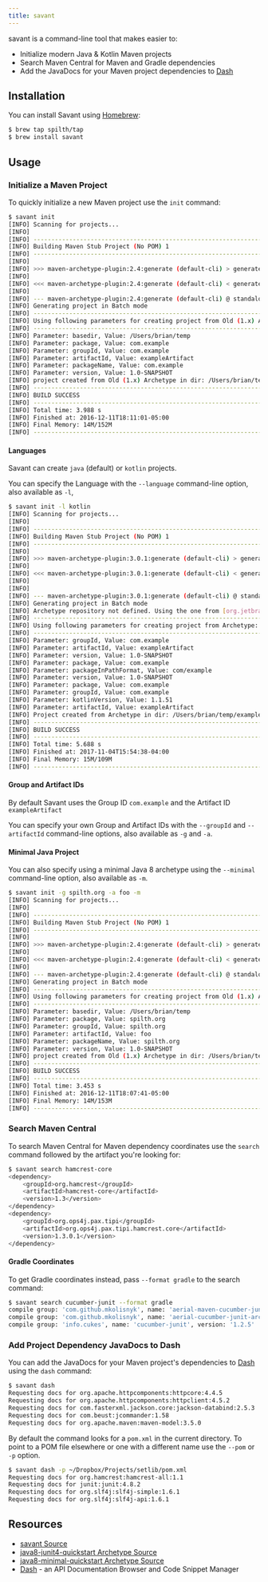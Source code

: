 ```yaml
---
title: savant
---
```


savant is a command-line tool that makes easier to:

- Initialize modern Java & Kotlin Maven projects
- Search Maven Central for Maven and Gradle dependencies
- Add the JavaDocs for your Maven project dependencies to [Dash](https://kapeli.com/dash)

## Installation

You can install Savant using [Homebrew](http://brew.sh/):

```bash
$ brew tap spilth/tap
$ brew install savant
```

## Usage

### Initialize a Maven Project

To quickly initialize a new Maven project use the `init` command:

```bash
$ savant init
[INFO] Scanning for projects...
[INFO]
[INFO] ------------------------------------------------------------------------
[INFO] Building Maven Stub Project (No POM) 1
[INFO] ------------------------------------------------------------------------
[INFO]
[INFO] >>> maven-archetype-plugin:2.4:generate (default-cli) > generate-sources @ standalone-pom >>>
[INFO]
[INFO] <<< maven-archetype-plugin:2.4:generate (default-cli) < generate-sources @ standalone-pom <<<
[INFO]
[INFO] --- maven-archetype-plugin:2.4:generate (default-cli) @ standalone-pom ---
[INFO] Generating project in Batch mode
[INFO] ----------------------------------------------------------------------------
[INFO] Using following parameters for creating project from Old (1.x) Archetype: maven-archetype-quickstart:1.0
[INFO] ----------------------------------------------------------------------------
[INFO] Parameter: basedir, Value: /Users/brian/temp
[INFO] Parameter: package, Value: com.example
[INFO] Parameter: groupId, Value: com.example
[INFO] Parameter: artifactId, Value: exampleArtifact
[INFO] Parameter: packageName, Value: com.example
[INFO] Parameter: version, Value: 1.0-SNAPSHOT
[INFO] project created from Old (1.x) Archetype in dir: /Users/brian/temp/exampleArtifact
[INFO] ------------------------------------------------------------------------
[INFO] BUILD SUCCESS
[INFO] ------------------------------------------------------------------------
[INFO] Total time: 3.988 s
[INFO] Finished at: 2016-12-11T18:11:01-05:00
[INFO] Final Memory: 14M/152M
[INFO] ------------------------------------------------------------------------
```

#### Languages

Savant can create `java` (default) or `kotlin` projects.

You can specify the Language with the `--language` command-line option, also available as `-l`,

```bash
$ savant init -l kotlin
[INFO] Scanning for projects...
[INFO]
[INFO] ------------------------------------------------------------------------
[INFO] Building Maven Stub Project (No POM) 1
[INFO] ------------------------------------------------------------------------
[INFO]
[INFO] >>> maven-archetype-plugin:3.0.1:generate (default-cli) > generate-sources @ standalone-pom >>>
[INFO]
[INFO] <<< maven-archetype-plugin:3.0.1:generate (default-cli) < generate-sources @ standalone-pom <<<
[INFO]
[INFO]
[INFO] --- maven-archetype-plugin:3.0.1:generate (default-cli) @ standalone-pom ---
[INFO] Generating project in Batch mode
[INFO] Archetype repository not defined. Using the one from [org.jetbrains.kotlin:kotlin-archetype-jvm:1.1.51] found in catalog remote
[INFO] ----------------------------------------------------------------------------
[INFO] Using following parameters for creating project from Archetype: kotlin-archetype-jvm:1.1.51
[INFO] ----------------------------------------------------------------------------
[INFO] Parameter: groupId, Value: com.example
[INFO] Parameter: artifactId, Value: exampleArtifact
[INFO] Parameter: version, Value: 1.0-SNAPSHOT
[INFO] Parameter: package, Value: com.example
[INFO] Parameter: packageInPathFormat, Value: com/example
[INFO] Parameter: version, Value: 1.0-SNAPSHOT
[INFO] Parameter: package, Value: com.example
[INFO] Parameter: groupId, Value: com.example
[INFO] Parameter: kotlinVersion, Value: 1.1.51
[INFO] Parameter: artifactId, Value: exampleArtifact
[INFO] Project created from Archetype in dir: /Users/brian/temp/exampleArtifact
[INFO] ------------------------------------------------------------------------
[INFO] BUILD SUCCESS
[INFO] ------------------------------------------------------------------------
[INFO] Total time: 5.688 s
[INFO] Finished at: 2017-11-04T15:54:38-04:00
[INFO] Final Memory: 15M/109M
[INFO] ------------------------------------------------------------------------
```

#### Group and Artifact IDs

By default Savant uses the Group ID `com.example` and the Artifact ID `exampleArtifact`

You can specify your own Group and Artifact IDs with the `--groupId` and `--artifactId` command-line options, also available as `-g` and `-a`.

#### Minimal Java Project

You can also specify using a minimal Java 8 archetype using the `--minimal` command-line option, also available as `-m`.

```bash
$ savant init -g spilth.org -a foo -m
[INFO] Scanning for projects...
[INFO]
[INFO] ------------------------------------------------------------------------
[INFO] Building Maven Stub Project (No POM) 1
[INFO] ------------------------------------------------------------------------
[INFO]
[INFO] >>> maven-archetype-plugin:2.4:generate (default-cli) > generate-sources @ standalone-pom >>>
[INFO]
[INFO] <<< maven-archetype-plugin:2.4:generate (default-cli) < generate-sources @ standalone-pom <<<
[INFO]
[INFO] --- maven-archetype-plugin:2.4:generate (default-cli) @ standalone-pom ---
[INFO] Generating project in Batch mode
[INFO] ----------------------------------------------------------------------------
[INFO] Using following parameters for creating project from Old (1.x) Archetype: maven-archetype-quickstart:1.0
[INFO] ----------------------------------------------------------------------------
[INFO] Parameter: basedir, Value: /Users/brian/temp
[INFO] Parameter: package, Value: spilth.org
[INFO] Parameter: groupId, Value: spilth.org
[INFO] Parameter: artifactId, Value: foo
[INFO] Parameter: packageName, Value: spilth.org
[INFO] Parameter: version, Value: 1.0-SNAPSHOT
[INFO] project created from Old (1.x) Archetype in dir: /Users/brian/temp/foo
[INFO] ------------------------------------------------------------------------
[INFO] BUILD SUCCESS
[INFO] ------------------------------------------------------------------------
[INFO] Total time: 3.453 s
[INFO] Finished at: 2016-12-11T18:07:41-05:00
[INFO] Final Memory: 14M/153M
[INFO] ------------------------------------------------------------------------
```

### Search Maven Central

To search Maven Central for Maven dependency coordinates use the `search` command followed by the artifact you're looking for:

```bash
$ savant search hamcrest-core
<dependency>
    <groupId>org.hamcrest</groupId>
    <artifactId>hamcrest-core</artifactId>
    <version>1.3</version>
</dependency>
<dependency>
    <groupId>org.ops4j.pax.tipi</groupId>
    <artifactId>org.ops4j.pax.tipi.hamcrest.core</artifactId>
    <version>1.3.0.1</version>
</dependency>
```

#### Gradle Coordinates

To get Gradle coordinates instead, pass `--format gradle` to the search command:

```bash
$ savant search cucumber-junit --format gradle
compile group: 'com.github.mkolisnyk', name: 'aerial-maven-cucumber-junit-archetype', version: '0.0.6.1'
compile group: 'com.github.mkolisnyk', name: 'aerial-cucumber-junit-archetype', version: '0.0.6.1'
compile group: 'info.cukes', name: 'cucumber-junit', version: '1.2.5'
```

### Add Project Dependency JavaDocs to Dash

You can add the JavaDocs for your Maven project's dependencies to [Dash](https://kapeli.com/dash) using the `dash` command:

```bash
$ savant dash
Requesting docs for org.apache.httpcomponents:httpcore:4.4.5
Requesting docs for org.apache.httpcomponents:httpclient:4.5.2
Requesting docs for com.fasterxml.jackson.core:jackson-databind:2.5.3
Requesting docs for com.beust:jcommander:1.58
Requesting docs for org.apache.maven:maven-model:3.5.0
```

By default the command looks for a `pom.xml` in the current directory. To point to a POM file elsewhere or one with a different name use the `--pom` or `-p` option.

```bash
$ savant dash -p ~/Dropbox/Projects/setlib/pom.xml
Requesting docs for org.hamcrest:hamcrest-all:1.1
Requesting docs for junit:junit:4.8.2
Requesting docs for org.slf4j:slf4j-simple:1.6.1
Requesting docs for org.slf4j:slf4j-api:1.6.1
```

## Resources

- [savant Source](https://github.com/spilth/savant)
- [java8-junit4-quickstart Archetype Source](https://github.com/spilth/java8-junit4-quickstart)
- [java8-minimal-quickstart Archetype Source](https://github.com/spilth/java8-minimal-quickstart)
- [Dash](https://kapeli.com/dash) - an API Documentation Browser and Code Snippet Manager

